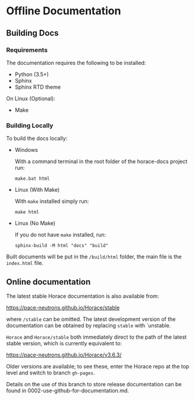 # Offline Documentation

## Building Docs

### Requirements
The documentation requires the following to be installed:
* Python (3.5+)
* Sphinx
* Sphinx RTD theme

On Linux (Optional):
* Make

### Building Locally
To build the docs locally:

* Windows

  With a command terminal in the root folder of the horace-docs project run:

      make.bat html

* Linux (With Make)

  With `make` installed simply run:

      make html

* Linux (No Make)

  If you do not have `make` installed, run:

      sphinx-build -M html "docs" "build"


Built documents will be put in the `/build/html` folder, the main file is the `index.html` file.

## Online documentation
The latest stable Horace documentation is also available from:

https://pace-neutrons.github.io/Horace/stable

where `/stable` can be omitted. The latest development version of the 
documentation can be obtained by replacing `stable` with `unstable.

`Horace` and `Horace/stable` both immediately direct to the path of the 
latest stable version, which is currently equivalent to:

https://pace-neutrons.github.io/Horace/v3.6.3/ 

Older versions are available; to see these, enter the Horace repo at the 
top level and switch to branch `gh-pages`.

Details on the use of this branch to store release documentation can be
found in 0002-use-github-for-documentation.md.
